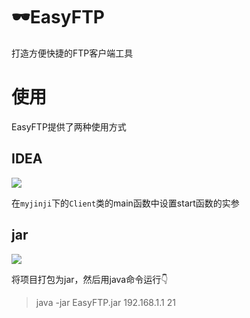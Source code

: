 # 🕶EasyFTP
打造方便快捷的FTP客户端工具
# 使用
EasyFTP提供了两种使用方式
## IDEA

![](http://image-bogendi.test.upcdn.net/2020/9-28/4ce1d427-fd94-4961-ab29-b6da4d02f5b5.jpg!bac)

在`myjinji`下的`Client`类的main函数中设置start函数的实参

## jar

![](http://image-bogendi.test.upcdn.net/2020/9-28/ae9782cf-60ac-48ab-969b-9eda1df56eee.jpg!bac)

将项目打包为jar，然后用java命令运行👇

> java -jar EasyFTP.jar 192.168.1.1 21